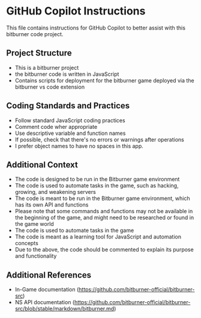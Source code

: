 # GitHub Copilot Instructions

This file contains instructions for GitHub Copilot to better assist with this bitburner code project.

## Project Structure
- This is a bitburner project
- the bitburner code is written in JavaScript
- Contains scripts for deployment for the bitburner game deployed via the bitburner vs code extension

## Coding Standards and Practices
- Follow standard JavaScript coding practices
- Comment code wher appropriate
- Use descriptive variable and function names
- If possible, check that there's no errors or warnings after operations
- I prefer object names to have no spaces in this app.

## Additional Context
- The code is designed to be run in the Bitburner game environment
- The code is used to automate tasks in the game, such as hacking, growing, and weakening servers
- The code is meant to be run in the Bitburner game environment, which has its own API and functions
- Please note that some commands and functions may not be available in the beginning of the game, and might need to be researched or found in the game world
- The code is used to automate tasks in the game
- The code is meant as a learning tool for JavaScript and automation concepts
- Due to the above, the code should be commented to explain its purpose and functionality

## Additional References
- In-Game documentation (https://github.com/bitburner-official/bitburner-src)
- NS API documentation (https://github.com/bitburner-official/bitburner-src/blob/stable/markdown/bitburner.md)
